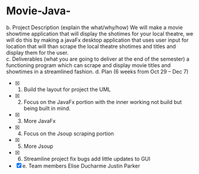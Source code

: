 # Movie-Java-
b.	Project Description (explain the what/why/how)
We will make a movie showtime application that will display the shotimes for your local theatre, we will do this by making a javaFx desktop application that uses user input for location that will than scrape the local theatre shotimes and titles and display them for the user.  
c.	Deliverables (what you are going to deliver at the end of the semester)
a functioning program which can scrape and display movie titles and showtimes in a streamlined fashion.
d.	Plan (6 weeks from Oct 29 – Dec 7)
- [x] 1. Build the layout for project the UML
- [x] 2. Focus on the JavaFx portion with the inner working not build but being built in mind.
- [x] 3. More JavaFx
- [x] 4. Focus on the Jsoup scraping portion
- [x] 5. More Jsoup
- [x] 6. Streamline project fix bugs add little updates to GUI  
- [x] e.	Team members
Elise Ducharme
Justin Parker

